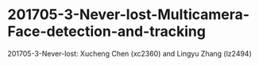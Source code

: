 # 201705-3-Never-lost-Multicamera-Face-detection-and-tracking
201705-3-Never-lost: Xucheng Chen (xc2360) and Lingyu Zhang (lz2494)
